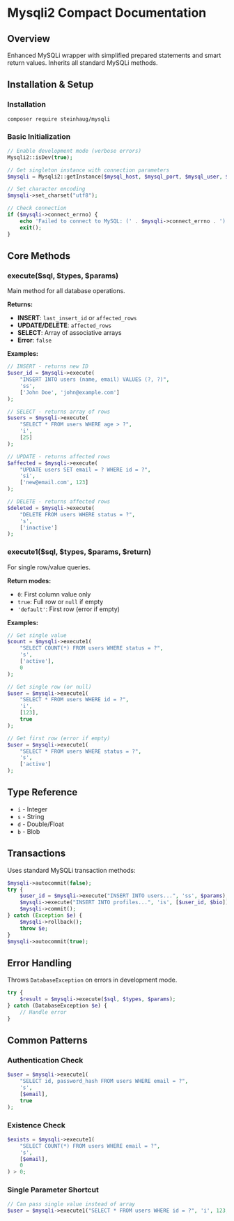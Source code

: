 # Mysqli2 Compact Documentation

## Overview
Enhanced MySQLi wrapper with simplified prepared statements and smart return values. Inherits all standard MySQLi methods.

## Installation & Setup

### Installation

    composer require steinhaug/mysqli

### Basic Initialization

```php
// Enable development mode (verbose errors)
Mysqli2::isDev(true);

// Get singleton instance with connection parameters
$mysqli = Mysqli2::getInstance($mysql_host, $mysql_port, $mysql_user, $mysql_password, $mysql_database);

// Set character encoding
$mysqli->set_charset("utf8");

// Check connection
if ($mysqli->connect_errno) {
    echo 'Failed to connect to MySQL: (' . $mysqli->connect_errno . ') ' . $mysqli->connect_error; 
    exit();
}
```

## Core Methods

### execute($sql, $types, $params)
Main method for all database operations.

**Returns:**
- **INSERT**: `last_insert_id` or `affected_rows`
- **UPDATE/DELETE**: `affected_rows` 
- **SELECT**: Array of associative arrays
- **Error**: `false`

**Examples:**
```php
// INSERT - returns new ID
$user_id = $mysqli->execute(
    "INSERT INTO users (name, email) VALUES (?, ?)",
    'ss',
    ['John Doe', 'john@example.com']
);

// SELECT - returns array of rows
$users = $mysqli->execute(
    "SELECT * FROM users WHERE age > ?",
    'i',
    [25]
);

// UPDATE - returns affected rows
$affected = $mysqli->execute(
    "UPDATE users SET email = ? WHERE id = ?",
    'si',
    ['new@email.com', 123]
);

// DELETE - returns affected rows
$deleted = $mysqli->execute(
    "DELETE FROM users WHERE status = ?",
    's',
    ['inactive']
);
```

### execute1($sql, $types, $params, $return)
For single row/value queries.

**Return modes:**
- `0`: First column value only
- `true`: Full row or `null` if empty
- `'default'`: First row (error if empty)

**Examples:**
```php
// Get single value
$count = $mysqli->execute1(
    "SELECT COUNT(*) FROM users WHERE status = ?",
    's',
    ['active'],
    0
);

// Get single row (or null)
$user = $mysqli->execute1(
    "SELECT * FROM users WHERE id = ?",
    'i',
    [123],
    true
);

// Get first row (error if empty)
$user = $mysqli->execute1(
    "SELECT * FROM users WHERE status = ?",
    's',
    ['active']
);
```

## Type Reference
- `i` - Integer
- `s` - String  
- `d` - Double/Float
- `b` - Blob

## Transactions
Uses standard MySQLi transaction methods:

```php
$mysqli->autocommit(false);
try {
    $user_id = $mysqli->execute("INSERT INTO users...", 'ss', $params);
    $mysqli->execute("INSERT INTO profiles...", 'is', [$user_id, $bio]);
    $mysqli->commit();
} catch (Exception $e) {
    $mysqli->rollback();
    throw $e;
}
$mysqli->autocommit(true);
```

## Error Handling
Throws `DatabaseException` on errors in development mode.

```php
try {
    $result = $mysqli->execute($sql, $types, $params);
} catch (DatabaseException $e) {
    // Handle error
}
```

## Common Patterns

### Authentication Check
```php
$user = $mysqli->execute1(
    "SELECT id, password_hash FROM users WHERE email = ?",
    's',
    [$email],
    true
);
```

### Existence Check
```php
$exists = $mysqli->execute1(
    "SELECT COUNT(*) FROM users WHERE email = ?",
    's',
    [$email],
    0
) > 0;
```

### Single Parameter Shortcut
```php
// Can pass single value instead of array
$user = $mysqli->execute1("SELECT * FROM users WHERE id = ?", 'i', 123, true);
```